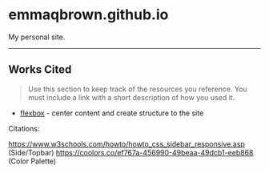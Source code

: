 # emmaqbrown.github.io

My personal site.

---

## Works Cited

> Use this section to  keep track of the resources you reference. You must include a link with a short description of how you used it. 

- [flexbox](https://css-tricks.com/snippets/css/a-guide-to-flexbox/) - center content and create structure to the site

Citations:

https://www.w3schools.com/howto/howto_css_sidebar_responsive.asp (Side/Topbar)
https://coolors.co/ef767a-456990-49beaa-49dcb1-eeb868 (Color Palette)
